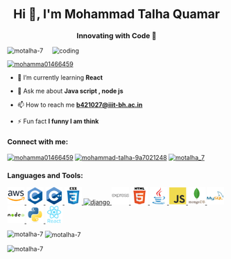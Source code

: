 <h1 align="center">Hi 👋, I'm Mohammad Talha Quamar</h1>
<h3 align="center">Innovating with Code 🚀</h3>

<p> <img align="right" alt="coding"width="400"src="https://i.gifer.com/embedded/download/5kT0.gif"> </p>

<p align="left"> <img src="https://komarev.com/ghpvc/?username=motalha-7&label=Profile%20views&color=0e75b6&style=flat" alt="motalha-7" /> </p>

<p align="left"> <a href="https://twitter.com/mohamma01466459" target="blank"><img src="https://img.shields.io/twitter/follow/mohamma01466459?logo=twitter&style=for-the-badge" alt="mohamma01466459" /></a> </p>

- 🌱 I’m currently learning **React**

- 💬 Ask me about **Java script , node js**

- 📫 How to reach me **b421027@iiit-bh.ac.in**

- ⚡ Fun fact **I funny I am think**

<h3 align="left">Connect with me:</h3>
<p align="left">
<a href="https://twitter.com/mohamma01466459" target="blank"><img align="center" src="https://raw.githubusercontent.com/rahuldkjain/github-profile-readme-generator/master/src/images/icons/Social/twitter.svg" alt="mohamma01466459" height="30" width="40" /></a>
<a href="https://linkedin.com/in/mohammad-talha-9a7021248" target="blank"><img align="center" src="https://raw.githubusercontent.com/rahuldkjain/github-profile-readme-generator/master/src/images/icons/Social/linked-in-alt.svg" alt="mohammad-talha-9a7021248" height="30" width="40" /></a>
<a href="https://instagram.com/motalha_7" target="blank"><img align="center" src="https://raw.githubusercontent.com/rahuldkjain/github-profile-readme-generator/master/src/images/icons/Social/instagram.svg" alt="motalha_7" height="30" width="40" /></a>
</p>

<h3 align="left">Languages and Tools:</h3>
<p align="left"> <a href="https://aws.amazon.com" target="_blank" rel="noreferrer"> <img src="https://raw.githubusercontent.com/devicons/devicon/master/icons/amazonwebservices/amazonwebservices-original-wordmark.svg" alt="aws" width="40" height="40"/> </a> <a href="https://www.cprogramming.com/" target="_blank" rel="noreferrer"> <img src="https://raw.githubusercontent.com/devicons/devicon/master/icons/c/c-original.svg" alt="c" width="40" height="40"/> </a> <a href="https://www.w3schools.com/cpp/" target="_blank" rel="noreferrer"> <img src="https://raw.githubusercontent.com/devicons/devicon/master/icons/cplusplus/cplusplus-original.svg" alt="cplusplus" width="40" height="40"/> </a> <a href="https://www.w3schools.com/css/" target="_blank" rel="noreferrer"> <img src="https://raw.githubusercontent.com/devicons/devicon/master/icons/css3/css3-original-wordmark.svg" alt="css3" width="40" height="40"/> </a> <a href="https://www.djangoproject.com/" target="_blank" rel="noreferrer"> <img src="https://cdn.worldvectorlogo.com/logos/django.svg" alt="django" width="40" height="40"/> </a> <a href="https://expressjs.com" target="_blank" rel="noreferrer"> <img src="https://raw.githubusercontent.com/devicons/devicon/master/icons/express/express-original-wordmark.svg" alt="express" width="40" height="40"/> </a> <a href="https://www.w3.org/html/" target="_blank" rel="noreferrer"> <img src="https://raw.githubusercontent.com/devicons/devicon/master/icons/html5/html5-original-wordmark.svg" alt="html5" width="40" height="40"/> </a> <a href="https://www.java.com" target="_blank" rel="noreferrer"> <img src="https://raw.githubusercontent.com/devicons/devicon/master/icons/java/java-original.svg" alt="java" width="40" height="40"/> </a> <a href="https://developer.mozilla.org/en-US/docs/Web/JavaScript" target="_blank" rel="noreferrer"> <img src="https://raw.githubusercontent.com/devicons/devicon/master/icons/javascript/javascript-original.svg" alt="javascript" width="40" height="40"/> </a> <a href="https://www.mongodb.com/" target="_blank" rel="noreferrer"> <img src="https://raw.githubusercontent.com/devicons/devicon/master/icons/mongodb/mongodb-original-wordmark.svg" alt="mongodb" width="40" height="40"/> </a> <a href="https://www.mysql.com/" target="_blank" rel="noreferrer"> <img src="https://raw.githubusercontent.com/devicons/devicon/master/icons/mysql/mysql-original-wordmark.svg" alt="mysql" width="40" height="40"/> </a> <a href="https://nodejs.org" target="_blank" rel="noreferrer"> <img src="https://raw.githubusercontent.com/devicons/devicon/master/icons/nodejs/nodejs-original-wordmark.svg" alt="nodejs" width="40" height="40"/> </a> <a href="https://www.python.org" target="_blank" rel="noreferrer"> <img src="https://raw.githubusercontent.com/devicons/devicon/master/icons/python/python-original.svg" alt="python" width="40" height="40"/> </a> <a href="https://reactjs.org/" target="_blank" rel="noreferrer"> <img src="https://raw.githubusercontent.com/devicons/devicon/master/icons/react/react-original-wordmark.svg" alt="react" width="40" height="40"/> </a> </p>

<p><img align="left" src="https://github-readme-stats.vercel.app/api/top-langs?username=motalha-7&show_icons=true&locale=en&layout=compact" alt="motalha-7" /></p>

<p>&nbsp;<img align="center" src="https://github-readme-stats.vercel.app/api?username=motalha-7&show_icons=true&locale=en" alt="motalha-7" /></p>

<p><img align="center" src="https://github-readme-streak-stats.herokuapp.com/?user=motalha-7&" alt="motalha-7" /></p>
